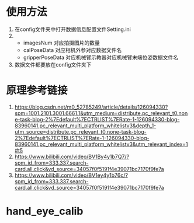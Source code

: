 # 使用方法

1. 在config文件夹中打开数据信息配置文件Setting.ini
2. * imagesNum 对应拍摄图片的数量
   * calPoseData 对应相机外参对应数据文件名
   * gripperPoseData 对应机械臂示教器对应机械臂末端位姿数据文件名
3. 数据文件都要放在config文件夹下

# 原理参考链接
1. https://blog.csdn.net/m0_52785249/article/details/126094330?spm=1001.2101.3001.6661.1&utm_medium=distribute.pc_relevant_t0.none-task-blog-2%7Edefault%7ECTRLIST%7ERate-1-126094330-blog-83960141.pc_relevant_multi_platform_whitelistv3&depth_1-utm_source=distribute.pc_relevant_t0.none-task-blog-2%7Edefault%7ECTRLIST%7ERate-1-126094330-blog-83960141.pc_relevant_multi_platform_whitelistv3&utm_relevant_index=1#t5
2. https://www.bilibili.com/video/BV1By4y1b7Q7/?spm_id_from=333.337.search-card.all.click&vd_source=34057f0f5191f4e39071bc7170f9fe7a
3. https://www.bilibili.com/video/BV1ey4y1b76c/?spm_id_from=333.337.search-card.all.click&vd_source=34057f0f5191f4e39071bc7170f9fe7a
# hand_eye_calib
